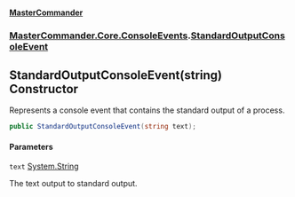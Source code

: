 #### [MasterCommander](MasterCommander.md 'MasterCommander')
### [MasterCommander.Core.ConsoleEvents](MasterCommander.Core.ConsoleEvents.md 'MasterCommander.Core.ConsoleEvents').[StandardOutputConsoleEvent](StandardOutputConsoleEvent.md 'MasterCommander.Core.ConsoleEvents.StandardOutputConsoleEvent')

## StandardOutputConsoleEvent(string) Constructor

Represents a console event that contains the standard output of a process.

```csharp
public StandardOutputConsoleEvent(string text);
```
#### Parameters

<a name='MasterCommander.Core.ConsoleEvents.StandardOutputConsoleEvent.StandardOutputConsoleEvent(string).text'></a>

`text` [System.String](https://docs.microsoft.com/en-us/dotnet/api/System.String 'System.String')

The text output to standard output.